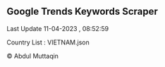 

## Google Trends Keywords Scraper 
 
Last Update 11-04-2023 , 08:52:59

Country List :
VIETNAM.json



© Abdul Muttaqin 
